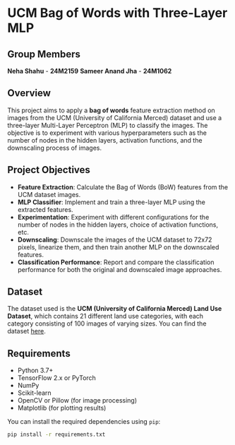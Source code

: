# UCM Bag of Words with Three-Layer MLP

## Group Members
**Neha Shahu** - **24M2159**
**Sameer Anand Jha** - **24M1062**

## Overview

This project aims to apply a **bag of words** feature extraction method on images from the UCM (University of California Merced) dataset and use a three-layer Multi-Layer Perceptron (MLP) to classify the images. The objective is to experiment with various hyperparameters such as the number of nodes in the hidden layers, activation functions, and the downscaling process of images.

## Project Objectives

- **Feature Extraction**: Calculate the Bag of Words (BoW) features from the UCM dataset images.
- **MLP Classifier**: Implement and train a three-layer MLP using the extracted features.
- **Experimentation**: Experiment with different configurations for the number of nodes in the hidden layers, choice of activation functions, etc.
- **Downscaling**: Downscale the images of the UCM dataset to 72x72 pixels, linearize them, and then train another MLP on the downscaled features.
- **Classification Performance**: Report and compare the classification performance for both the original and downscaled image approaches.

## Dataset

The dataset used is the **UCM (University of California Merced) Land Use Dataset**, which contains 21 different land use categories, with each category consisting of 100 images of varying sizes. You can find the dataset [here](http://weegee.vision.ucmerced.edu/datasets/).

## Requirements

- Python 3.7+
- TensorFlow 2.x or PyTorch
- NumPy
- Scikit-learn
- OpenCV or Pillow (for image processing)
- Matplotlib (for plotting results)

You can install the required dependencies using `pip`:

```bash
pip install -r requirements.txt
